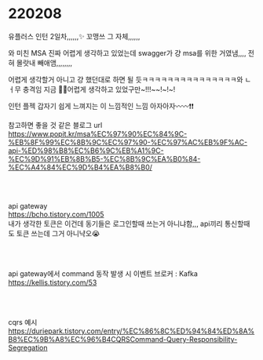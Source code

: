 # 220208

유플러스 인턴 2일차,,,,,,✨ 꼬맹쓰 그 자체,,,,,,



와 미친 MSA 진짜 어렵게 생각하고 있었는데 swagger가 걍 msa를 위한 거였냄,,,, 전혀 몰랏내 빼애앰,,,,,,,,



어렵게 생각할거 아니고 걍 했던대로 하면 될 듯ㅋㅋㅋㅋㅋㅋㅋㅋㅋㅋㅋㅋㅋㅋㅋ와 ㄴㅓ무 충격임 지금 🐕‍🦺어렵게 생각하고 있었구만~!!!~~!~!~!



인턴 플젝 갑자기 쉽게 느껴지는 이 느낌적인 느낌 아자아자〰〰❗❗



참고하면 좋을 것 같은 블로그 url <br>
https://www.popit.kr/msa%EC%97%90%EC%84%9C-%EB%8F%99%EC%8B%9C%EC%97%90-%EC%97%AC%EB%9F%AC-api-%ED%98%B8%EC%B6%9C%EB%A1%9C-%EC%9D%91%EB%8B%B5-%EC%8B%9C%EA%B0%84-%EC%A4%84%EC%9D%B4%EA%B8%B0/

<br><br>

api gateway<br>
https://bcho.tistory.com/1005 <br>
내가 생각한 토큰은 이건데 동기들은 로그인할때 쓰는거 아니냐함,,, api끼리 통신할때도 토큰 쓰는데 그거 아니냑오😭

<br><br>

api gateway에서 command 동작 발생 시 이벤트 브로커 : Kafka<br>
https://kellis.tistory.com/53

<br><br>

cqrs 예시<br>
https://duriepark.tistory.com/entry/%EC%86%8C%ED%94%84%ED%8A%B8%EC%9B%A8%EC%96%B4CQRSCommand-Query-Responsibility-Segregation

